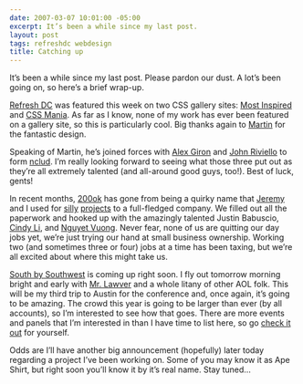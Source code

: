 ```yaml
---
date: 2007-03-07 10:01:00 -05:00
excerpt: It’s been a while since my last post.
layout: post
tags: refreshdc webdesign
title: Catching up
---
```


It’s been a while since my last post. Please pardon our dust. A lot’s been going on, so here’s a brief wrap-up.

[Refresh DC](http://refresh-dc.org/) was featured this week on two CSS gallery sites: [Most Inspired](http://www.mostinspired.com/) and [CSS Mania](http://cssmania.com/galleries/2007/03/07/refreshdc.php). As far as I know, none of my work has ever been featured on a gallery site, so this is particularly cool. Big thanks again to [Martin](http://www.marylandmedia.com/) for the fantastic design.

Speaking of Martin, he’s joined forces with [Alex Giron](http://www.cssbeauty.com/) and [John Riviello](http://www.johnriviello.com/) to form [nclud](http://nclud.com/). I’m really looking forward to seeing what those three put out as they’re all extremely talented (and all-around good guys, too!). Best of luck, gents!

In recent months, [200ok](http://200ok.net/) has gone from being a quirky name that [Jeremy](http://www.carbauja.com/) and I used for [silly](http://groupr.200ok.net/) [projects](http://contactr.200ok.net/) to a full-fledged company. We filled out all the paperwork and hooked up with the amazingly talented Justin Babuscio, [Cindy Li](http://cindyli.com/), and [Nguyet Vuong](http://www.newwaydesign.com/). Never fear, none of us are quitting our day jobs yet, we’re just trying our hand at small business ownership. Working two (and sometimes three or four) jobs at a time has been taxing, but we’re all excited about where this might take us.

[South by Southwest](http://2007.sxsw.com/) is coming up right soon. I fly out tomorrow morning bright and early with [Mr. Lawver](http://lawver.net/) and a whole litany of other AOL folk. This will be my third trip to Austin for the conference and, once again, it’s going to be amazing. The crowd this year is going to be larger than ever (by all accounts), so I’m interested to see how that goes. There are more events and panels that I’m interested in than I have time to list here, so go [check it out](http://2007.sxsw.com/interactive/) for yourself.

Odds are I’ll have another big announcement (hopefully) later today regarding a project I’ve been working on. Some of you may know it as Ape Shirt, but right soon you’ll know it by it’s real name. Stay tuned…